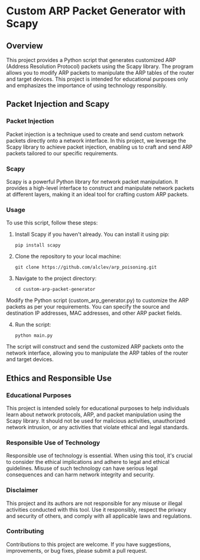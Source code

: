# Custom ARP Packet Generator with Scapy
## Overview
This project provides a Python script that generates customized ARP (Address Resolution Protocol) packets using the Scapy library. The program allows you to modify ARP packets to manipulate the ARP tables of the router and target devices. This project is intended for educational purposes only and emphasizes the importance of using technology responsibly.

## Packet Injection and Scapy
### Packet Injection
Packet injection is a technique used to create and send custom network packets directly onto a network interface. In this project, we leverage the Scapy library to achieve packet injection, enabling us to craft and send ARP packets tailored to our specific requirements.

### Scapy
Scapy is a powerful Python library for network packet manipulation. It provides a high-level interface to construct and manipulate network packets at different layers, making it an ideal tool for crafting custom ARP packets.

### Usage
To use this script, follow these steps:

1. Install Scapy if you haven't already. You can install it using pip:

    ```shell 
    pip install scapy
2. Clone the repository to your local machine:
    ```shell 
    git clone https://github.com/alclev/arp_poisoning.git 

3. Navigate to the project directory:
    ```shell 
    cd custom-arp-packet-generator

Modify the Python script (custom_arp_generator.py) to customize the ARP packets as per your requirements. You can specify the source and destination IP addresses, MAC addresses, and other ARP packet fields.

4. Run the script:
    ```shell
    python main.py

The script will construct and send the customized ARP packets onto the network interface, allowing you to manipulate the ARP tables of the router and target devices.

## Ethics and Responsible Use
### Educational Purposes
This project is intended solely for educational purposes to help individuals learn about network protocols, ARP, and packet manipulation using the Scapy library. It should not be used for malicious activities, unauthorized network intrusion, or any activities that violate ethical and legal standards.

### Responsible Use of Technology
Responsible use of technology is essential. When using this tool, it's crucial to consider the ethical implications and adhere to legal and ethical guidelines. Misuse of such technology can have serious legal consequences and can harm network integrity and security.

### Disclaimer
This project and its authors are not responsible for any misuse or illegal activities conducted with this tool. Use it responsibly, respect the privacy and security of others, and comply with all applicable laws and regulations.

### Contributing
Contributions to this project are welcome. If you have suggestions, improvements, or bug fixes, please submit a pull request.